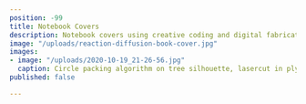 ```yaml
---
position: -99
title: Notebook Covers
description: Notebook covers using creative coding and digital fabrication
image: "/uploads/reaction-diffusion-book-cover.jpg"
images:
- image: "/uploads/2020-10-19_21-26-56.jpg"
  caption: Circle packing algorithm on tree silhouette, lasercut in plywood
published: false

---
```

